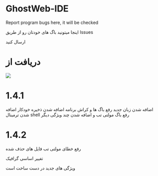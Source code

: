 # GhostWeb-IDE


Report program bugs here, it will be checked


اینجا میتونید باگ های خودتان رو از طریق Issues

ارسال کنید


# دریافت از

<a href="https://myket.ir/app/Ninja.coder.Ghostemane.code?utm_source=search-ads-gift&utm_medium=cpc"><img src="https://myket.ir/core/images/logo/get-en.png" /> </a>
# 1.4.1

اضافه شدن زبان جدید
رفع باگ ها و کراش برنامه
اضافه شدن ذخیره خودکار
اضافه شدن ترمینال shell
رفع باگ مولتی تب
و اضافه شدن چند ویژگی دیگر


# 1.4.2

رفع خطای مولتی تب فایل های حذف شده


تغییر اساسی گرافیک

ویژگی های جدید در دست ساخت است
